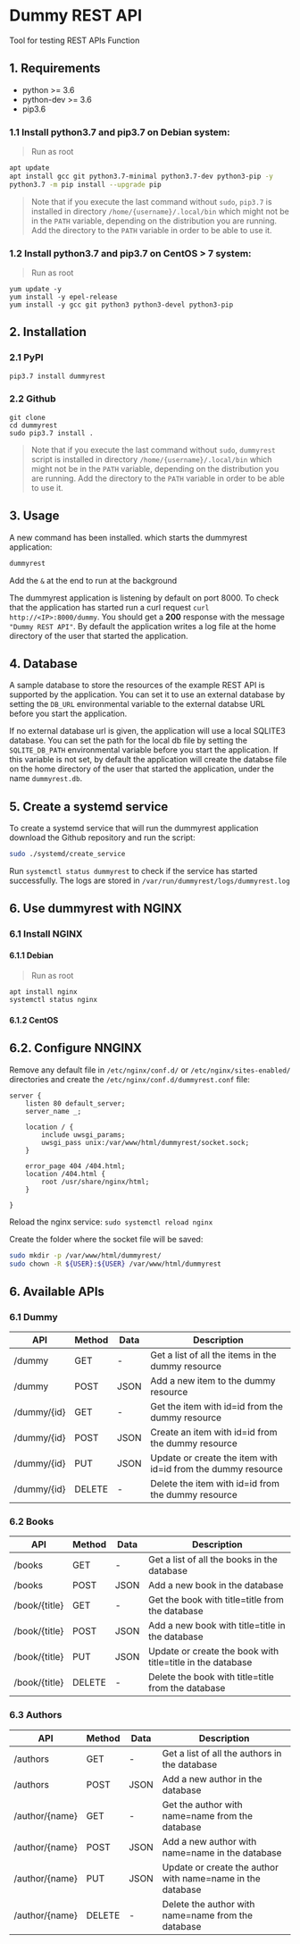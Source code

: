 # Dummy REST API

Tool for testing REST APIs Function

## 1. Requirements

* python >= 3.6
* python-dev >= 3.6
* pip3.6

### 1.1 Install python3.7 and pip3.7 on Debian system:

> Run as root

``` bash
apt update
apt install gcc git python3.7-minimal python3.7-dev python3-pip -y
python3.7 -m pip install --upgrade pip
```

> Note that if you execute the last command without `sudo`, `pip3.7` is installed in directory `/home/{username}/.local/bin` which might not be in the `PATH` variable, depending on the distribution you are running. Add the directory to the `PATH` variable in order to be able to use it.

### 1.2 Install python3.7 and pip3.7 on CentOS > 7 system:

> Run as root

```
yum update -y
yum install -y epel-release
yum install -y gcc git python3 python3-devel python3-pip
```

## 2. Installation

### 2.1 PyPI

``` bash
pip3.7 install dummyrest
```

### 2.2 Github
```
git clone 
cd dummyrest
sudo pip3.7 install .
```

> Note that if you execute the last command without `sudo`, `dummyrest` script is installed in directory `/home/{username}/.local/bin` which might not be in the `PATH` variable, depending on the distribution you are running. Add the directory to the `PATH` variable in order to be able to use it.

## 3. Usage

A new command has been installed. which starts the dummyrest application:

``` bash
dummyrest
```
Add the `&` at the end to run at the background

The dummyrest application is listening by default on port 8000. To check that the application has started run a curl request `curl http://<IP>:8000/dummy`. You should get a **200** response with the message `"Dummy REST API"`. By default the application writes a log file at the home directory of the user that started the application.

## 4. Database

A sample database to store the resources of the example REST API is supported by the application. You can set it to use an external database by setting the `DB_URL` environmental variable to the external databse URL before you start the application. 

If no external database url is given, the application will use a local SQLITE3 database. You can set the path for the local db file by setting the `SQLITE_DB_PATH` environmental variable before you start the application. If this variable is not set, by default the application will create the databse file on the home directory of the user that started the application, under the name `dummyrest.db`.

## 5. Create a systemd service

To create a systemd service that will run the dummyrest application download the Github repository and run the script:
``` bash
sudo ./systemd/create_service
```

Run `systemctl status dummyrest` to check if the service has started successfully. The logs are stored in `/var/run/dummyrest/logs/dummyrest.log`

## 6. Use dummyrest with NGINX

### 6.1 Install NGINX

#### 6.1.1 Debian

> Run as root

```bash
apt install nginx 
systemctl status nginx
```

#### 6.1.2 CentOS

## 6.2. Configure NNGINX

Remove any default file in `/etc/nginx/conf.d/` or `/etc/nginx/sites-enabled/` directories and create the `/etc/nginx/conf.d/dummyrest.conf` file:

```
server {
    listen 80 default_server;
    server_name _;

    location / {
        include uwsgi_params;
        uwsgi_pass unix:/var/www/html/dummyrest/socket.sock;
    }

    error_page 404 /404.html;
    location /404.html {
        root /usr/share/nginx/html;
    }

}
```
Reload the nginx service: `sudo systemctl reload nginx`

Create the folder where the socket file will be saved:

``` bash
sudo mkdir -p /var/www/html/dummyrest/
sudo chown -R ${USER}:${USER} /var/www/html/dummyrest
```

## 6. Available APIs
### 6.1 Dummy
| API | Method | Data | Description |
| --- | --- | --- | --- |
| /dummy | GET | - | Get a list of all the items in the dummy resource |
| /dummy | POST | JSON | Add a new item to the dummy resource |
| /dummy/{id} | GET | - | Get the item with id=id from the dummy resource |
| /dummy/{id} | POST | JSON | Create an item with id=id from the dummy resource |
| /dummy/{id} | PUT | JSON | Update or create the item with id=id from the dummy resource |
| /dummy/{id} | DELETE | - | Delete the item with id=id from the dummy resource |

### 6.2 Books
| API | Method | Data | Description |
| --- | --- | --- | --- |
| /books | GET | - | Get a list of all the books in the database |
| /books | POST | JSON | Add a new book in the database |
| /book/{title} | GET | - | Get the book with title=title from the database |
| /book/{title} | POST | JSON | Add a new book with title=title in the database |
| /book/{title} | PUT | JSON | Update or create the book with title=title in the database |
| /book/{title} | DELETE | - | Delete the book with title=title from the database |

### 6.3 Authors
| API | Method | Data | Description |
| --- | --- | --- | --- |
| /authors | GET | - | Get a list of all the authors in the database |
| /authors | POST | JSON | Add a new author in the database |
| /author/{name} | GET | - | Get the author with name=name from the database |
| /author/{name} | POST | JSON | Add a new author with name=name in the database |
| /author/{name} | PUT | JSON | Update or create the author with name=name in the database |
| /author/{name} | DELETE | - | Delete the author with name=name from the database |
